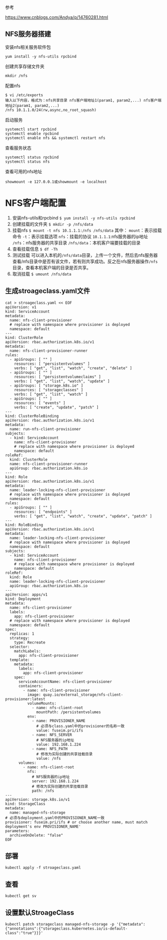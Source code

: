 

参考

https://www.cnblogs.com/Andya/p/14760281.html

## NFS服务器搭建

安装nfs相关服务软件包

```
yum install -y nfs-utils rpcbind
```

创建共享存储文件夹

```
mkdir /nfs
```

配置nfs

```
$ vi /etc/exports
输入以下内容，格式为：nfs共享目录 nfs客户端地址1(param1, param2,...) nfs客户端地址2(param1, param2,...)
/nfs 10.1.1.0/24(rw,async,no_root_squash)
```

启动服务

```
systemctl start rpcbind
systemctl enable rpcbind
systemctl enable nfs && systemctl restart nfs
```

查看服务状态

```
systemctl status rpcbind
systemctl status nfs
```

查看可用的nfs地址

```
showmount -e 127.0.0.1或showmount -e localhost
```

# NFS客户端配置

1. 安装nfs-utils和rpcbind
   `$ yum install -y nfs-utils rpcbind`
2. 创建挂载的文件夹
   `$ mkdir -p /nfs/data`
3. 挂载nfs
   `$ mount -t nfs 10.1.1.1:/nfs /nfs/data`
   其中：
   `mount`：表示挂载命令
   `-t`：表示挂载选项
   `nfs`：挂载的协议
   `10.1.1.1`:nfs服务器的ip地址
   `/nfs`：nfs服务器的共享目录
   `/nfs/data`：本机客户端要挂载的目录
4. 查看挂载信息
   `$ df -Th`
5. 测试挂载
   可以进入本机的`/nfs/data`目录，上传一个文件，然后去nfs服务器查看/nfs目录中是否有该文件，若有则共享成功。反之在nfs服务器操作`/nfs`目录，查看本机客户端的目录是否共享。
6. 取消挂载
   `$ umount /nfs/data`

## 生成stroageclass.yaml文件

```
cat > stroageclass.yaml << EOF
apiVersion: v1
kind: ServiceAccount
metadata:
  name: nfs-client-provisioner
  # replace with namespace where provisioner is deployed
  namespace: default
---
kind: ClusterRole
apiVersion: rbac.authorization.k8s.io/v1
metadata:
  name: nfs-client-provisioner-runner
rules:
  - apiGroups: [ "" ]
    resources: [ "persistentvolumes" ]
    verbs: [ "get", "list", "watch", "create", "delete" ]
  - apiGroups: [ "" ]
    resources: [ "persistentvolumeclaims" ]
    verbs: [ "get", "list", "watch", "update" ]
  - apiGroups: [ "storage.k8s.io" ]
    resources: [ "storageclasses" ]
    verbs: [ "get", "list", "watch" ]
  - apiGroups: [ "" ]
    resources: [ "events" ]
    verbs: [ "create", "update", "patch" ]
---
kind: ClusterRoleBinding
apiVersion: rbac.authorization.k8s.io/v1
metadata:
  name: run-nfs-client-provisioner
subjects:
  - kind: ServiceAccount
    name: nfs-client-provisioner
    # replace with namespace where provisioner is deployed
    namespace: default
roleRef:
  kind: ClusterRole
  name: nfs-client-provisioner-runner
  apiGroup: rbac.authorization.k8s.io
---
kind: Role
apiVersion: rbac.authorization.k8s.io/v1
metadata:
  name: leader-locking-nfs-client-provisioner
  # replace with namespace where provisioner is deployed
  namespace: default
rules:
  - apiGroups: [ "" ]
    resources: [ "endpoints" ]
    verbs: [ "get", "list", "watch", "create", "update", "patch" ]
---
kind: RoleBinding
apiVersion: rbac.authorization.k8s.io/v1
metadata:
  name: leader-locking-nfs-client-provisioner
  # replace with namespace where provisioner is deployed
  namespace: default
subjects:
  - kind: ServiceAccount
    name: nfs-client-provisioner
    # replace with namespace where provisioner is deployed
    namespace: default
roleRef:
  kind: Role
  name: leader-locking-nfs-client-provisioner
  apiGroup: rbac.authorization.k8s.io
---
apiVersion: apps/v1
kind: Deployment
metadata:
  name: nfs-client-provisioner
  labels:
    app: nfs-client-provisioner
  # replace with namespace where provisioner is deployed
  namespace: default
spec:
  replicas: 1
  strategy:
    type: Recreate
  selector:
    matchLabels:
      app: nfs-client-provisioner
  template:
    metadata:
      labels:
        app: nfs-client-provisioner
    spec:
      serviceAccountName: nfs-client-provisioner
      containers:
        - name: nfs-client-provisioner
          image: quay.io/external_storage/nfs-client-provisioner:latest
          volumeMounts:
            - name: nfs-client-root
              mountPath: /persistentvolumes
          env:
            - name: PROVISIONER_NAME
              # 必须与class.yaml中的provisioner的名称一致
              value: fuseim.pri/ifs
            - name: NFS_SERVER
              # NFS服务器的ip地址
              value: 192.168.1.224
            - name: NFS_PATH
              # 修改为实际创建的共享挂载目录
              value: /nfs
      volumes:
        - name: nfs-client-root
          nfs:
            # NFS服务器的ip地址
            server: 192.168.1.224
            # 修改为实际创建的共享挂载目录
            path: /nfs
---
apiVersion: storage.k8s.io/v1
kind: StorageClass
metadata:
  name: managed-nfs-storage
# 必须与deployment.yaml中的PROVISIONER_NAME一致
provisioner: fuseim.pri/ifs # or choose another name, must match deployment's env PROVISIONER_NAME'
parameters:
  archiveOnDelete: "false"
EOF
```

## 部署

```
kubectl apply -f stroageclass.yaml
```

## 查看

```
kubectl get sv
```

## 设置默认StroageClass

```
kubectl patch storageclass managed-nfs-storage -p '{"metadata": {"annotations":{"storageclass.kubernetes.io/is-default-class":"true"}}}'
```

